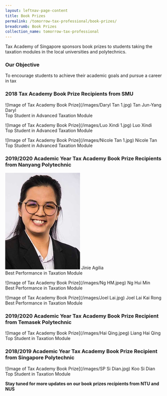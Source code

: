 ```yaml
---
layout: leftnav-page-content
title: Book Prizes
permalink: /tomorrow-tax-professional/book-prizes/
breadcrumb: Book Prizes
collection_name: tomorrow-tax-professional
---
```


Tax Academy of Singapore sponsors book prizes to students taking the taxation modules in the local universities and polytechnics. 


### **Our Objective**

To encourage students to achieve their academic goals and pursue a career in tax

### **2018 Tax Academy Book Prize Recipients from SMU**

![Image of Tax Academy Book Prize](/images/Daryl Tan 1.jpg)
Tan Jun-Yang Daryl<br>
Top Student in Advanced Taxation Module<br>


![Image of Tax Academy Book Prize](/images/Luo Xindi 1.jpg)
Luo Xindi<br>
Top Student in Advanced Taxation Module<br>


![Image of Tax Academy Book Prize](/images/Nicole Tan 1.jpg)
Nicole Tan<br>
Top Student in Advanced Taxation Module<br>


### **2019/2020 Academic Year Tax Academy Book Prize Recipients from Nanyang Polytechnic**

![Image of Tax Academy Book Prize](/images/Jinie.jpeg)
Jinie Agilia<br>
Best Performance in Taxation Module<br>

![Image of Tax Academy Book Prize](/images/Ng HM.jpeg)
Ng Hui Min<br>
Best Performance in Taxation Module<br>


![Image of Tax Academy Book Prize](/images/Joel Lai.jpg)
Joel Lai Kai Rong<br>
Best Performance in Taxation Module<br>


### **2019/2020 Academic Year Tax Academy Book Prize Recipient from Temasek Polytechnic**

![Image of Tax Academy Book Prize](/images/Hai Qing.jpeg)
Liang Hai Qing<br>
Top Student in Taxation Module<br>


### **2018/2019 Academic Year Tax Academy Book Prize Recipient from Singapore Polytechnic**

![Image of Tax Academy Book Prize](/images/SP Si Dian.jpg)
Koo Si Dian<br>
Top Student in Taxation Module<br>

**Stay tuned for more updates on our book prizes recipients from NTU and NUS** 
